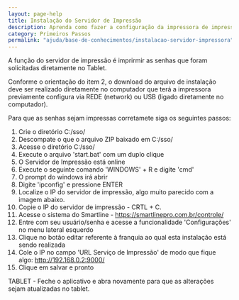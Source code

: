 ```yaml
---
layout: page-help
title: Instalação do Servidor de Impressão
description: Aprenda como fazer a configuração da impressora de impressão
category: Primeiros Passos
permalink: "ajuda/base-de-conhecimentos/instalacao-servidor-impressora"
---
```


A função do servidor de impressão é imprirmir as senhas que foram solicitadas diretamente no Tablet.

Conforme o orientação do item 2, o download do arquivo de instalação deve ser realizado diretamente no computador que terá a impressora previamente configura via REDE (network) ou USB (ligado diretamente no computador).

Para que as senhas sejam impressas corretamete siga os seguintes passos:

1. Crie o diretório C:/sso/
2. Descompate o que o arquivo ZIP baixado em C:/sso/
3. Acesse o diretório C:/sso/
4. Execute o arquivo 'start.bat' com um duplo clique
5. O Servidor de Impressão está online
6. Execute o seguinte comando 'WINDOWS' + R e digite 'cmd'
7. O prompt do windows irá abrir
8. Digite 'ipconfig' e pressione ENTER
9. Localize o IP do servidor de impressão, algo muito parecido com a imagem abaixo.
10. Copie o IP do servidor de impressão - CRTL + C.
11. Acesse o sistema do Smartline - https://smartlinepro.com.br/controle/
12. Entre com seu usuário/senha e acesse a funcionalidade 'Configurações' no menu lateral esquerdo
13. Clique no botão editar referente à franquia ao qual esta instalação está sendo realizada
14. Cole o IP no campo 'URL Serviço de Impressão' de modo que fique algo: http://192.168.0.2:9000/
15. Clique em salvar e pronto

TABLET - Feche o aplicativo e abra novamente para que as alterações sejam atualizadas no tablet.
